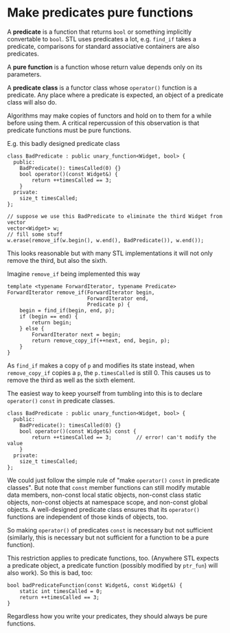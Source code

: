 # Make predicates pure functions

A **predicate** is a function that returns `bool` or something implicitly convertable to `bool`.
STL uses predicates a lot, e.g. `find_if` takes a predicate, comparisons for standard associative containers are also predicates.

A **pure function** is a function whose return value depends only on its parameters.

A **predicate class** is a functor class whose `operator()` function is a predicate.
Any place where a predicate is expected, an object of a predicate class will also do.

Algorithms may make copies of functors and hold on to them for a while before using them.
A critical repercussion of this observation is that predicate functions must be pure functions.

E.g. this badly designed predicate class
```
class BadPredicate : public unary_function<Widget, bool> {
  public:
    BadPredicate(): timesCalled(0) {}
    bool operator()(const Widget&) {
        return ++timesCalled == 3;
    }
  private:
    size_t timesCalled;
};

// suppose we use this BadPredicate to eliminate the third Widget from vector
vector<Widget> w;
// fill some stuff
w.erase(remove_if(w.begin(), w.end(), BadPredicate()), w.end());
```

This looks reasonable but with many STL implementations it will not only remove the third, but also the sixth.

Imagine `remove_if` being implemented this way
```
template <typename ForwardIterator, typename Predicate>
ForwardIterator remove_if(ForwardIterator begin,
                          ForwardIterator end,
                          Predicate p) {
    begin = find_if(begin, end, p);
    if (begin == end) {
        return begin;
    } else {
        ForwardIterator next = begin;
        return remove_copy_if(++next, end, begin, p);
    }
}
```

As `find_if` makes a copy of `p` and modifies its state instead, when `remove_copy_if` copies a `p`, the `p.timesCalled` is still 0.
This causes us to remove the third as well as the sixth element.

The easiest way to keep yourself from tumbling into this is to declare `operator()` `const` in predicate classes.
```
class BadPredicate : public unary_function<Widget, bool> {
  public:
    BadPredicate(): timesCalled(0) {}
    bool operator()(const Widget&) const {
        return ++timesCalled == 3;        // error! can't modify the value
    }
  private:
    size_t timesCalled;
};
```

We could just follow the simple rule of "make `operator()` `const` in predicate classes".
But note that `const` member functions can still modify mutable data members, non-const local static objects, non-const class static objects, non-const objects at namespace scope, and non-const global objects.
A well-designed predicate class ensures that its `operator()` functions are independent of those kinds of objects, too.

So making `operator()` of predicates `const` is necessary but not sufficient (similarly, this is necessary but not sufficient for a function to be a pure function).

This restriction applies to predicate functions, too.
(Anywhere STL expects a predicate object, a predicate function (possibly modified by `ptr_fun`) will also work).
So this is bad, too:
```
bool badPredicateFunction(const Widget&, const Widget&) {
    static int timesCalled = 0;
    return ++timesCalled == 3;
}
```

Regardless how you write your predicates, they should always be pure functions.

